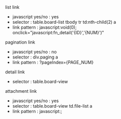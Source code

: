 list link
- javascript yes/no : yes
- selector : table.board-list tbody tr td:nth-child(2) a
- link pattern : javascript:void(0); onclick="javascript:fn_detail('{ID}','{NUM}')"

pagination link
- javascript yes/no : no
- selector : div.paging a
- link pattern : ?pageIndex={PAGE_NUM}

detail link
- selector : table.board-view

attachment link
- javascript yes/no : yes
- selector : table.board-view td.file-list a
- link pattern : javascript:;